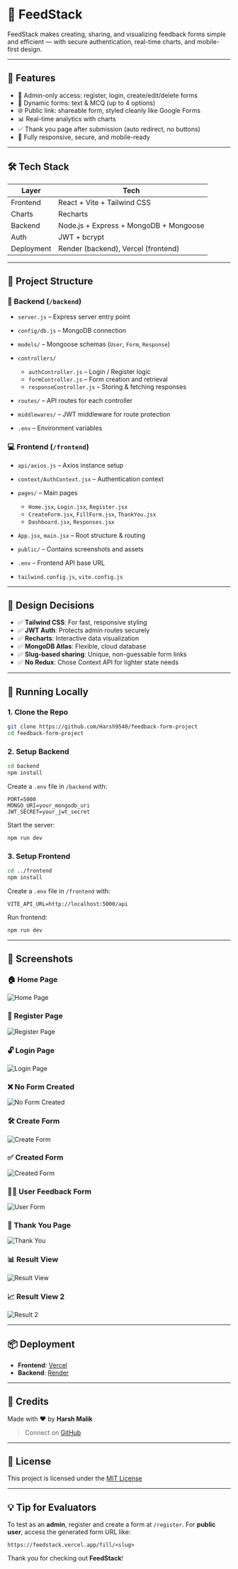 # 📝 FeedStack

FeedStack makes creating, sharing, and visualizing feedback forms simple and efficient — with secure authentication, real-time charts, and mobile-first design.

---

## 🌟 Features

* 🔐 Admin-only access: register, login, create/edit/delete forms
* 📝 Dynamic forms: text & MCQ (up to 4 options)
* 🌐 Public link: shareable form, styled cleanly like Google Forms
* 📊 Real-time analytics with charts
* ✅ Thank you page after submission (auto redirect, no buttons)
* 📱 Fully responsive, secure, and mobile-ready

---

## 🛠️ Tech Stack

| Layer      | Tech                                   |
| ---------- | -------------------------------------- |
| Frontend   | React + Vite + Tailwind CSS            |
| Charts     | Recharts                               |
| Backend    | Node.js + Express + MongoDB + Mongoose |
| Auth       | JWT + bcrypt                           |
| Deployment | Render (backend), Vercel (frontend)    |

---

## 📁 Project Structure

### 🔧 Backend (`/backend`)

* `server.js` – Express server entry point
* `config/db.js` – MongoDB connection
* `models/` – Mongoose schemas (`User`, `Form`, `Response`)
* `controllers/`

  * `authController.js` – Login / Register logic
  * `formController.js` – Form creation and retrieval
  * `responseController.js` – Storing & fetching responses
* `routes/` – API routes for each controller
* `middlewares/` – JWT middleware for route protection
* `.env` – Environment variables

### 💻 Frontend (`/frontend`)

* `api/axios.js` – Axios instance setup
* `context/AuthContext.jsx` – Authentication context
* `pages/` – Main pages

  * `Home.jsx`, `Login.jsx`, `Register.jsx`
  * `CreateForm.jsx`, `FillForm.jsx`, `ThankYou.jsx`
  * `Dashboard.jsx`, `Responses.jsx`
* `App.jsx`, `main.jsx` – Root structure & routing
* `public/` – Contains screenshots and assets
* `.env` – Frontend API base URL
* `tailwind.config.js`, `vite.config.js`

---

## 🧠 Design Decisions

* ✅ **Tailwind CSS**: For fast, responsive styling
* ✅ **JWT Auth**: Protects admin routes securely
* ✅ **Recharts**: Interactive data visualization
* ✅ **MongoDB Atlas**: Flexible, cloud database
* ✅ **Slug-based sharing**: Unique, non-guessable form links
* ✅ **No Redux**: Chose Context API for lighter state needs

---

## 🚀 Running Locally

### 1. Clone the Repo

```bash
git clone https://github.com/Harsh9540/feedback-form-project
cd feedback-form-project
```

### 2. Setup Backend

```bash
cd backend
npm install
```

Create a `.env` file in `/backend` with:

```env
PORT=5000
MONGO_URI=your_mongodb_uri
JWT_SECRET=your_jwt_secret
```

Start the server:

```bash
npm run dev
```

### 3. Setup Frontend

```bash
cd ../frontend
npm install
```

Create a `.env` file in `/frontend` with:

```env
VITE_API_URL=http://localhost:5000/api
```

Run frontend:

```bash
npm run dev
```

---

## 📸 Screenshots

### 🏠 Home Page

![Home Page](./frontend/public/Home.png)

### 🔐 Register Page

![Register Page](./frontend/public/Register.png)

### 🔓 Login Page

![Login Page](./frontend/public/Login.png)

### ❌ No Form Created

![No Form Created](./frontend/public/NO-form-created.png)

### 🛠️ Create Form

![Create Form](./frontend/public/Create-form.png)

### ✅ Created Form

![Created Form](./frontend/public/Created-form.png)

### 🧑‍💬 User Feedback Form

![User Form](./frontend/public/User-Form.png)

### 🎉 Thank You Page

![Thank You](./frontend/public/Thankyou.png)

### 📊 Result View

![Result View](./frontend/public/Result.png)

### 📈 Result View 2

![Result 2](./frontend/public/Result2.png)

---

## 📦 Deployment

* **Frontend**: [Vercel](https://vercel.com)
* **Backend**: [Render](https://render.com) 

---

## 🙌 Credits

Made with ❤️ by **Harsh Malik**

> Connect on [GitHub](https://github.com/Harsh9540)

---

## 📄 License

This project is licensed under the [MIT License](LICENSE)

---

## 💡 Tip for Evaluators

To test as an **admin**, register and create a form at `/register`.
For **public user**, access the generated form URL like:

```
https://feedstack.vercel.app/fill/<slug>
```

Thank you for checking out **FeedStack**!
